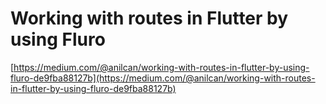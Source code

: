 # Working with routes in Flutter by using Fluro

[https://medium.com/@anilcan/working-with-routes-in-flutter-by-using-fluro-de9fba88127b](https://medium.com/@anilcan/working-with-routes-in-flutter-by-using-fluro-de9fba88127b)
